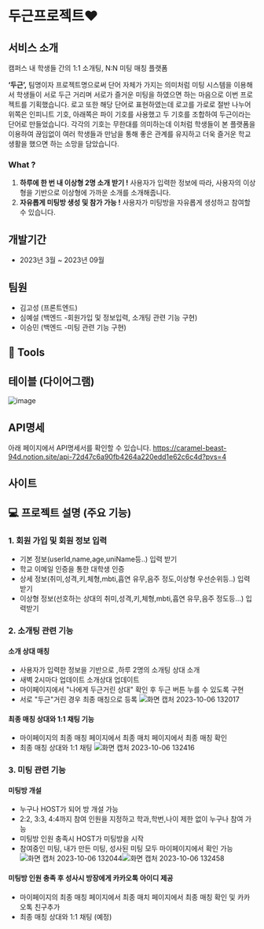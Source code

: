 
# 두근프로젝트❤️

## 서비스 소개
캠퍼스 내 학생들 간의 1:1 소개팅, N:N 미팅 매칭 플랫폼

**‘두근’,** 팀명이자 프로젝트명으로써 단어 자체가 가지는 의미처럼 미팅 시스템을 이용해서 학생들이 서로 두근 거리며 서로가 즐거운 미팅을 하였으면 하는 마음으로 이번 프로젝트를 기획했습니다. 로고 또한 해당 단어로 표현하였는데 로고를 가로로 절반 나누어 위쪽은 인피니트 기호, 아래쪽은 파이 기호를 사용했고 두 기호를 조합하여 두근이라는 단어로 만들었습니다. 각각의 기호는 무한대를 의미하는데 이처럼 학생들이 본 플랫폼을 이용하여 끊임없이 여러 학생들과 만남을 통해 좋은 관계를 유지하고 더욱 즐거운 학교생활을 했으면 하는 소망을 담았습니다.

### What ? 
1. **하루에 한 번 내 이상형 2명 소개 받기 !** 사용자가 입력한 정보에 따라, 사용자의 이상형을 기반으로 이상형에 가까운 소개를 소개해줍니다.
2. **자유롭게 미팅방 생성 및 참가 가능 !** 사용자가 미팅방을 자유롭게 생성하고 참여할 수 있습니다. 
 
## 개발기간
- 2023년 3월 ~ 2023년 09월

## 팀원  
- 김고성 (프론트엔드)
- 심예설 (백엔드 -회원가입 및 정보입력, 소개팅 관련 기능 구현)
- 이승민 (백엔드 -미팅 관련 기능 구현)


## 🔧 Tools 


## 테이블 (다이어그램)  
![image](https://github.com/team-doogeun/doogeun-dating-backend/assets/89733207/d9531e44-57e6-4691-a1a7-be0e5108c3e4)


## API명세 
아래 페이지에서 API명세서를 확인할 수 있습니다.
https://caramel-beast-94d.notion.site/api-72d47c6a90fb4264a220edd1e62c6c4d?pvs=4

## 사이트


##  💻  프로젝트 설명 (주요 기능)
### 1. 회원 가입 및 회원 정보 입력


- 기본 정보(userId,name,age,uniName등..) 입력 받기
- 학교 이메일 인증을 통한 대학생 인증
- 상세 정보(취미,성격,키,체형,mbti,흡연 유무,음주 정도,이상형 우선순위등..) 입력받기
- 이상형 정보(선호하는 상대의 취미,성격,키,체형,mbti,흡연 유무,음주 정도등...) 입력받기

### 2. 소개팅 관련 기능 

#### 소개 상대 매칭 
- 사용자가 입력한 정보을 기반으로 ,하루 2명의 소개팅 상대 소개
- 새벽 2시마다 업데이트 소개상대 업데이트
- 마이페이지에서 "나에게 두근거린 상대" 확인 후 두근 버튼 누를 수 있도록 구현 
- 서로 "두근"거린 경우 최종 매칭으로 등록 
  ![화면 캡처 2023-10-06 132017](https://github.com/team-doogeun/doogeun-dating-backend/assets/89733207/fa67b9fb-a973-4090-9402-ea8145d43cf0)    

 #### 최종 매칭 상대와 1:1 채팅 기능     
- 마이페이지의 최종 매칭 페이지에서 최종 매치 페이지에서 최종 매칭 확인
- 최종 매칭 상대와 1:1 채팅 
  ![화면 캡처 2023-10-06 132416](https://github.com/team-doogeun/doogeun-dating-backend/assets/89733207/b3222b4a-4aec-4aec-a262-99e9e60163e2)
   

### 3. 미팅 관련 기능 

#### 미팅방 개설
- 누구나 HOST가 되어 방 개설 가능
- 2:2, 3:3, 4:4까지 참여 인원을 지정하고 학과,학번,나이 제한 없이 누구나 참여 가능 
- 미팅방 인원 충족시 HOST가 미팅방을 시작
- 참여중인 미팅, 내가 만든 미팅, 성사된 미팅 모두 마이페이지에서 확인 가능 
   ![화면 캡처 2023-10-06 132044](https://github.com/team-doogeun/doogeun-dating-backend/assets/89733207/bc00a6af-5fc5-4941-9bfd-a23ec4fb024f)![화면 캡처 2023-10-06 132458](https://github.com/team-doogeun/doogeun-dating-backend/assets/89733207/b42ccf1e-6f53-4995-9ef0-d1e3cefb6ce6)
   

 #### 미팅방 인원 충족 후 성사시 방장에게 카카오톡 아이디 제공 
- 마이페이지의 최종 매칭 페이지에서 최종 매치 페이지에서 최종 매칭 확인 및 카카오톡 친구추가
- 최종 매칭 상대와 1:1 채팅 (예정)
     

   
